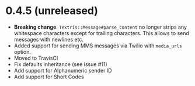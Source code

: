 # 0.4.5 (unreleased)

- **Breaking change**. `Textris::Message#parse_content` no longer strips any
  whitespace characters except for trailing characters. This allows to send
  messages with newlines etc.
- Added support for sending MMS messages via Twilio with `media_urls` option.
- Moved to TravisCI
- Fix defaults inheritance (see issue #11)
- Add support for Alphanumeric sender ID
- Add support for Short Codes


